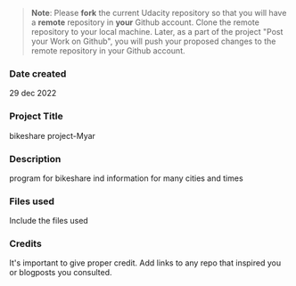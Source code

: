 >**Note**: Please **fork** the current Udacity repository so that you will have a **remote** repository in **your** Github account. Clone the remote repository to your local machine. Later, as a part of the project "Post your Work on Github", you will push your proposed changes to the remote repository in your Github account.

### Date created
29 dec 2022

### Project Title
bikeshare project-Myar

### Description
program for bikeshare ind information for many cities and times

### Files used
Include the files used

### Credits
It's important to give proper credit. Add links to any repo that inspired you or blogposts you consulted.

